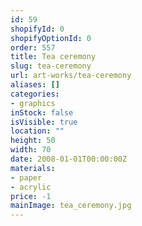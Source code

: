 ```yaml
---
id: 59
shopifyId: 0
shopifyOptionId: 0
order: 557
title: Tea ceremony
slug: tea-ceremony
url: art-works/tea-ceremony
aliases: []
categories:
- graphics
inStock: false
isVisible: true
location: ""
height: 50
width: 70
date: 2008-01-01T00:00:00Z
materials:
- paper
- acrylic
price: -1
mainImage: tea_ceremony.jpg
---
```


